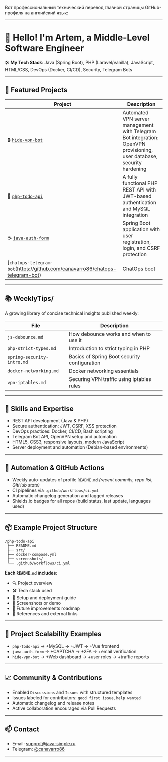 Вот профессиональный технический перевод главной страницы GitHub-профиля на английский язык:

---

# 👋 Hello! I'm Artem, a Middle-Level Software Engineer

🛠 **My Tech Stack**: Java (Spring Boot), PHP (Laravel/vanilla), JavaScript, HTML/CSS, DevOps (Docker, CI/CD), Security, Telegram Bots

---

## 📌 Featured Projects

| Project                                                                         | Description                                                                                                            |
| ------------------------------------------------------------------------------- | ---------------------------------------------------------------------------------------------------------------------- |
| 🔒 [`hide-vpn-bot`](https://github.com/canavarro86/hide-vpn-bot)                | Automated VPN server management with Telegram Bot integration: OpenVPN provisioning, user database, security hardening |
| 📝 [`php-todo-api`](https://github.com/canavarro86/php-todo-api)                | A fully functional PHP REST API with JWT-based authentication and MySQL integration                                    |
| ☕ [`java-auth-form`](https://github.com/canavarro86/java-auth-form)            | Spring Boot application with user registration, login, and CSRF protection                                             |
|    [`chatops-telegram-bot`(https://github.com/canavarro86/chatops-telegram-bot) | ChatOps boot                                                                                                           |

---

## 📚 WeeklyTips/

A growing library of concise technical insights published weekly:

| File                       | Description                                  |
| -------------------------- | -------------------------------------------- |
| `js-debounce.md`           | How debounce works and when to use it        |
| `php-strict-types.md`      | Introduction to strict typing in PHP         |
| `spring-security-intro.md` | Basics of Spring Boot security configuration |
| `docker-networking.md`     | Docker networking essentials                 |
| `vpn-iptables.md`          | Securing VPN traffic using iptables rules    |

---

## 🚀 Skills and Expertise

* REST API development (Java & PHP)
* Secure authentication: JWT, CSRF, XSS protection
* DevOps practices: Docker, CI/CD, Bash scripting
* Telegram Bot API, OpenVPN setup and automation
* HTML5, CSS3, responsive layouts, modern JavaScript
* Server deployment and automation (Debian-based environments)

---

## 🔄 Automation & GitHub Actions

* Weekly auto-updates of profile `README.md`
  *(recent commits, repo list, GitHub stats)*
* CI pipelines via `.github/workflows/ci.yml`
* Automatic changelog generation and tagged releases
* Shields.io badges for all repos (build status, last update, languages used)

---

## 📦 Example Project Structure

```
/php-todo-api
 ├── README.md
 ├── src/
 ├── docker-compose.yml
 ├── screenshots/
 └── .github/workflows/ci.yml
```

**Each `README.md` includes:**

* 🔍 Project overview
* 🛠 Tech stack used
* 🚀 Setup and deployment guide
* 📸 Screenshots or demo
* 🧩 Future improvements roadmap
* 🔗 References and external links

---

## 🧩 Project Scalability Examples

* `php-todo-api` → +MySQL → +JWT → +Vue frontend
* `java-auth-form` → +CAPTCHA → +2FA → +email verification
* `hide-vpn-bot` → +Web dashboard → +user roles → +traffic reports

---

## 📈 Community & Contributions

* Enabled `Discussions` and `Issues` with structured templates
* Issues labeled for contributors: `good first issue`, `help wanted`
* Automatic changelog and release notes
* Active collaboration encouraged via Pull Requests

---

## 📫 Contact

* Email: [supprot@java-simple.ru](mailto:supprot@java-simple.ru)
* Telegram: [@canavarro86](https://t.me/canavarro86)

---

